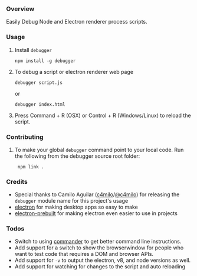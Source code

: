 ### Overview
Easily Debug Node and Electron renderer process scripts.

### Usage

 1. Install ```debugger```

        npm install -g debugger

 2. To debug a script or electron renderer web page

        debugger script.js

     or

        debugger index.html

 3. Press Command + R (OSX) or Control + R (Windows/Linux) to reload the script.

### Contributing

1. To make your global ```debugger``` command point to your local code. Run the following from the
debugger source root folder:

        npm link .

### Credits
  - Special thanks to Camilo Aguilar ([c4milo](https://github.com/c4milo)/[@c4milo](https://twitter.com/c4milo)) for releasing the ```debugger``` module name for this project's usage
  - [electron](http://electron.atom.io/) for making desktop apps so easy to make
  - [electron-prebuilt](https://www.npmjs.com/package/electron-prebuilt) for making electron even easier to use in projects

### Todos
  - Switch to using [commander](https://www.npmjs.com/package/commander) to get better command line instructions.
  - Add support for a switch to show the browserwindow for people who want to test code that requires a DOM and browser APIs.
  - Add support for `-v` to output the electron, v8, and node versions as well.
  - Add support for watching for changes to the script and auto reloading
